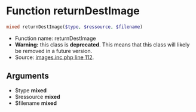 Function returnDestImage
===========================





```php
mixed returnDestImage($type, $ressource, $filename)
```

* Function name: returnDestImage
* **Warning:** this class is **deprecated**. This means that this class will likely be removed in a future version.
* Source: [images.inc.php line 112](https://github.com/PrestaShop/PrestaShop/blob/1.6.0.9/images.inc.php#L112).

Arguments
---------

* $type **mixed**
* $ressource **mixed**
* $filename **mixed**

